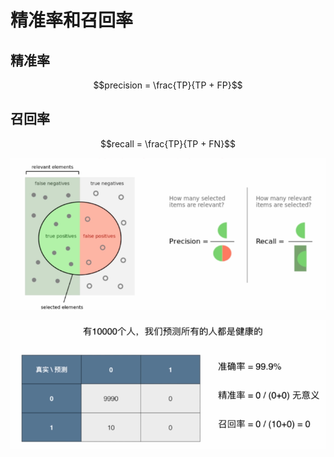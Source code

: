 # 精准率和召回率

## 精准率

$$precision = \frac{TP}{TP + FP}$$

## 召回率

$$recall = \frac{TP}{TP + FN}$$

![precision recall](..\assets\img\ClassificationPerformanceMeasures\precision-recall.png)

![example](..\assets\img\ClassificationPerformanceMeasures\recall_precision_example.png)
